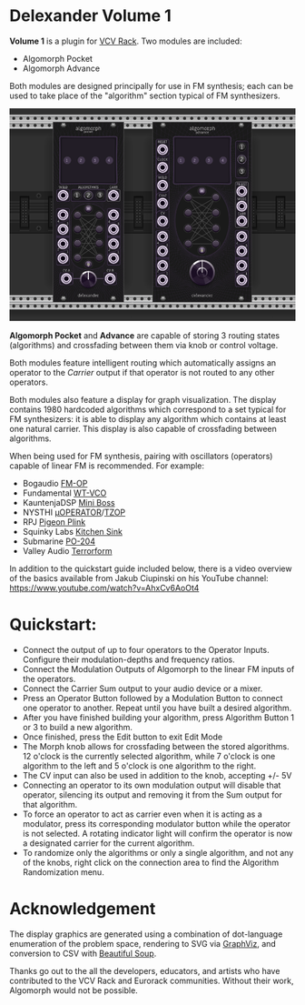 # Delexander Volume 1

**Volume 1** is a plugin for [VCV Rack](https://github.com/VCVRack/Rack). Two modules are included:
* Algomorph Pocket
* Algomorph Advance

Both modules are designed principally for use in FM synthesis; each can be used to take place of the "algorithm" section typical of FM synthesizers.

![Algomorph and Algomorph Pocket](<res/Algomorph_SoloImage.png>)

**Algomorph Pocket** and **Advance** are capable of storing 3 routing states (algorithms) and crossfading between them via knob or control voltage.

Both modules feature intelligent routing which automatically assigns an operator to the *Carrier* output if that operator is not routed to any other operators.

Both modules also feature a display for graph visualization. The display contains 1980 hardcoded algorithms which correspond to a set typical for FM synthesizers: it is able to display any algorithm which contains at least one natural carrier. This display is also capable of crossfading between algorithms.

When being used for FM synthesis, pairing with oscillators (operators) capable of linear FM is recommended. For example:
* Bogaudio [FM-OP](https://library.vcvrack.com/Bogaudio/Bogaudio-FMOp)
* Fundamental [WT-VCO](https://library.vcvrack.com/Fundamental/VCO2)
* KauntenjaDSP [Mini Boss](https://library.vcvrack.com/KautenjaDSP-PotatoChips/MiniBoss)
* NYSTHI [µOPERATOR](https://library.vcvrack.com/NYSTHI/OP)/[TZOP](https://library.vcvrack.com/NYSTHI/TZOP)
* RPJ [Pigeon Plink](https://library.vcvrack.com/RPJ/PigeonPlink)
* Squinky Labs [Kitchen Sink](https://library.vcvrack.com/squinkylabs-plug1/squinkylabs-wvco)
* Submarine [PO-204](https://library.vcvrack.com/SubmarineFree/PO-204)
* Valley Audio [Terrorform](https://library.vcvrack.com/Valley/Terrorform)

In addition to the quickstart guide included below, there is a video overview of the basics available from Jakub Ciupinski on his YouTube channel:
https://www.youtube.com/watch?v=AhxCv6AoOt4

# Quickstart:
* Connect the output of up to four operators to the Operator Inputs. Configure their modulation-depths and frequency ratios.   
* Connect the Modulation Outputs of Algomorph to the linear FM inputs of the operators.  
* Connect the Carrier Sum output to your audio device or a mixer.  
* Press an Operator Button followed by a Modulation Button to connect one operator to another. Repeat until you have built a desired algorithm.  
* After you have finished building your algorithm, press Algorithm Button 1 or 3 to build a new algorithm.
* Once finished, press the Edit button to exit Edit Mode 
* The Morph knob allows for crossfading between the stored algorithms. 12 o'clock is the currently selected algorithm, while 7 o'clock is one algorithm to the left and 5 o'clock is one algorithm to the right.  
* The CV input can also be used in addition to the knob, accepting +/- 5V
* Connecting an operator to its own modulation output will disable that operator, silencing its output and removing it from the Sum output for that algorithm.
* To force an operator to act as carrier even when it is acting as a modulator, press its corresponding modulator button while the operator is not selected. A rotating indicator light will confirm the operator is now a designated carrier for the current algorithm.
* To randomize only the algorithms or only a single algorithm, and not any of the knobs, right click on the connection area to find the Algorithm Randomization menu.

# Acknowledgement

The display graphics are generated using a combination of dot-language enumeration of the problem space, rendering to SVG via [GraphViz](https://graphviz.org/), and conversion to CSV with [Beautiful Soup](https://www.crummy.com/software/BeautifulSoup/).

Thanks go out to the all the developers, educators, and artists who have contributed to the VCV Rack and Eurorack communities. Without their work, Algomorph would not be possible.
